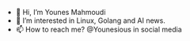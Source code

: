 - 👋 Hi, I’m Younes Mahmoudi
- 👀 I’m interested in Linux, Golang and AI news.
- 📫 How to reach me? @Younesious in social media

<!---
younesious/younesious is a ✨ special ✨ repository because its `README.md` (this file) appears on your GitHub profile.
You can click the Preview link to take a look at your changes.
--->
